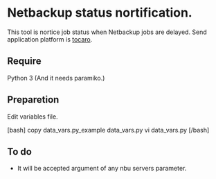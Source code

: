 # Netbackup status nortification.

This tool is nortice job status when Netbackup jobs are delayed.
Send application platform is [tocaro](https://tocaro.im/?locale=ja).

## Require
Python 3
(And it needs paramiko.)

## Preparetion

Edit variables file.

[bash]
copy data_vars.py_example data_vars.py
vi data_vars.py
[/bash]


## To do

* It will be accepted argument of any nbu servers parameter.
